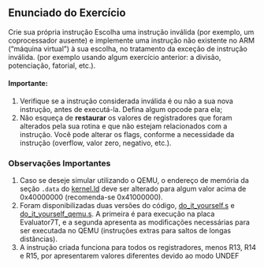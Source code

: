 ## Enunciado do Exercício

Crie sua própria instrução
Escolha uma instrução inválida (por exemplo, um coprocessador ausente) e implemente uma instrução não existente no ARM (“máquina virtual”) à sua escolha, no tratamento da exceção de instrução inválida. (por exemplo usando algum exercício anterior: a divisão, potenciação, fatorial, etc.).

#### Importante:

1. Verifique se a instrução considerada inválida é ou não a sua nova instrução, antes de executá-la. Defina algum opcode para ela;
2. Não esqueça de **restaurar** os valores de registradores que foram alterados pela sua rotina e que não estejam relacionados com a instrução. Você pode alterar os flags, conforme a necessidade da instrução (overflow, valor zero, negativo, etc.).

### Observações Importantes

1. Caso se deseje simular utilizando o QEMU, o endereço de memória da seção `.data` do [kernel.ld](kernel.ld) deve ser alterado para algum valor acima de 0x40000000 (recomenda-se 0x41000000).
2. Foram disponibilizadas duas versões do código, [do_it_yourself.s](do_it_yourself.s) e [do_it_yourself_qemu.s](do_it_yourself_qemu.s). A primeira é para execução na placa Evaluator7T, e a segunda apresenta as modificações necessárias para ser executada no QEMU (instruções extras para saltos de longas distâncias).
3. A instrução criada funciona para todos os registradores, menos R13, R14 e R15, por apresentarem valores diferentes devido ao modo UNDEF
